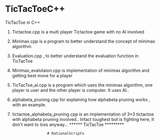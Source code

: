 # TicTacToeC++
TicTacToe in C++

1) Tictactoe.cpp is a multi player Tictactoe game with no AI involved

2) Minimax.cpp is a program to better understand the concept of minimax algorithm

3) Evaluation.cpp , to better understand the evaluation function in TicTacToe

4) Minimax_evalutaion.cpp is implementation of minimax algorithm and getting best move for a player

5) TicTacToe_ai.cpp is a program which uses the minimax algorithm, one player is user and the other player is computer. It uses AI..

6) alphabeta_pruning.cpp for explaining how alphabeta pruning works , with an example.

7) tictactoe_alphabeta_pruning.cpp is an implementation of  3*3 tictactoe with alphabeta pruning involved.. Infact toughest bot is fighting here, It don't want to loss anyway...
                  ****** TicTacToe *********
 
                       # RationalScripts
